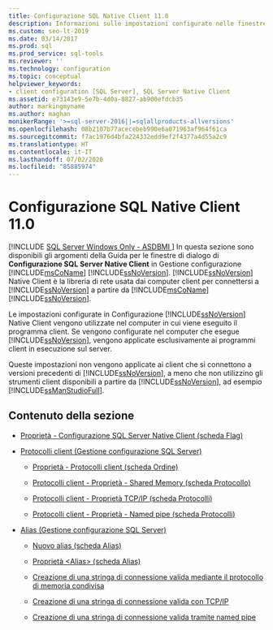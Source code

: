```yaml
---
title: Configurazione SQL Native Client 11.0
description: Informazioni sulle impostazioni configurate nelle finestre di dialogo Configurazione SQL Server Native Client in Gestione configurazione SQL Server.
ms.custom: seo-lt-2019
ms.date: 03/14/2017
ms.prod: sql
ms.prod_service: sql-tools
ms.reviewer: ''
ms.technology: configuration
ms.topic: conceptual
helpviewer_keywords:
- client configuration [SQL Server], SQL Server Native Client
ms.assetid: e73143e9-5e7b-4d0a-8827-ab900efdcb35
author: markingmyname
ms.author: maghan
monikerRange: '>=sql-server-2016||=sqlallproducts-allversions'
ms.openlocfilehash: 08b2107b77acecebeb990e6a071963af964f61ca
ms.sourcegitcommit: f7ac1976d4bfa224332edd9ef2f4377a4d55a2c9
ms.translationtype: HT
ms.contentlocale: it-IT
ms.lasthandoff: 07/02/2020
ms.locfileid: "85885974"
---
```

# <a name="sql-native-client-110-configuration"></a>Configurazione SQL Native Client 11.0
[!INCLUDE [SQL Server Windows Only - ASDBMI ](../../includes/applies-to-version/sql-windows-only-asdbmi.md)]
  In questa sezione sono disponibili gli argomenti della Guida per le finestre di dialogo di **Configurazione SQL Server Native Client** in Gestione configurazione [!INCLUDE[msCoName](../../includes/msconame-md.md)] [!INCLUDE[ssNoVersion](../../includes/ssnoversion-md.md)]. [!INCLUDE[ssNoVersion](../../includes/ssnoversion-md.md)] Native Client è la libreria di rete usata dai computer client per connettersi a [!INCLUDE[ssNoVersion](../../includes/ssnoversion-md.md)] a partire da [!INCLUDE[msCoName](../../includes/msconame-md.md)] [!INCLUDE[ssNoVersion](../../includes/ssnoversion-md.md)].  
  
 Le impostazioni configurate in Configurazione [!INCLUDE[ssNoVersion](../../includes/ssnoversion-md.md)] Native Client vengono utilizzate nel computer in cui viene eseguito il programma client. Se vengono configurate nel computer che esegue [!INCLUDE[ssNoVersion](../../includes/ssnoversion-md.md)], vengono applicate esclusivamente ai programmi client in esecuzione sul server.  
  
 Queste impostazioni non vengono applicate ai client che si connettono a versioni precedenti di [!INCLUDE[ssNoVersion](../../includes/ssnoversion-md.md)], a meno che non utilizzino gli strumenti client disponibili a partire da [!INCLUDE[ssNoVersion](../../includes/ssnoversion-md.md)], ad esempio [!INCLUDE[ssManStudioFull](../../includes/ssmanstudiofull-md.md)].  
  
## <a name="in-this-section"></a>Contenuto della sezione  
  
-   [Proprietà - Configurazione SQL Server Native Client &#40;scheda Flag&#41;](../../tools/configuration-manager/sql-server-native-client-configuration-properties-flags-tab.md)  
  
-   [Protocolli client &#40;Gestione configurazione SQL Server&#41;](../../tools/configuration-manager/client-protocols-sql-server-configuration-manager.md)  
  
    -   [Proprietà - Protocolli client &#40;scheda Ordine&#41;](../../tools/configuration-manager/client-protocols-properties-order-tab.md)  
  
    -   [Protocolli client - Proprietà - Shared Memory &#40;scheda Protocollo&#41;](../../tools/configuration-manager/client-protocols-shared-memory-properties-protocol-tab.md)  
  
    -   [Protocolli client - Proprietà TCP/IP &#40;scheda Protocolli&#41;](../../tools/configuration-manager/client-protocols-tcp-ip-properties-protocol-tab.md)  
  
    -   [Protocolli client - Proprietà - Named pipe &#40;scheda Protocolli&#41;](../../tools/configuration-manager/client-protocols-named-pipes-properties-protocol-tab.md)  
  
-   [Alias &#40;Gestione configurazione SQL Server&#41;](../../tools/configuration-manager/aliases-sql-server-configuration-manager.md)  
  
    -   [Nuovo alias &#40;scheda Alias&#41;](../../tools/configuration-manager/new-alias-alias-tab.md)  
  
    -   [Proprietà &#60;Alias&#62; &#40;scheda Alias&#41;](../../tools/configuration-manager/alias-properties-alias-tab.md)  
  
    -   [Creazione di una stringa di connessione valida mediante il protocollo di memoria condivisa](../../tools/configuration-manager/creating-a-valid-connection-string-using-shared-memory-protocol.md)  
  
    -   [Creazione di una stringa di connessione valida con TCP/IP](../../tools/configuration-manager/creating-a-valid-connection-string-using-tcp-ip.md)  
  
    -   [Creazione di una stringa di connessione valida tramite named pipe](https://msdn.microsoft.com/library/90930ff2-143b-4651-8ae3-297103600e4f)  
  
  
